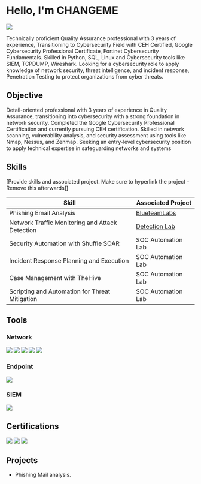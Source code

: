 # Hello, I'm CHANGEME
<a href="https://www.linkedin.com/in/komallokare/"><img src="https://img.shields.io/badge/-LinkedIn-0072b1?&style=for-the-badge&logo=linkedin&logoColor=white" /></a>


Technically proficient Quality Assurance professional with 3 years of experience, Transitioning to Cybersecurity
Field with CEH Certified, Google Cybersecurity Professional Certificate, Fortinet Cybersecurity
Fundamentals. Skilled in Python, SQL, Linux and Cybersecurity tools like SIEM, TCPDUMP, Wireshark. Looking
for a cybersecurity role to apply knowledge of network security, threat intelligence, and incident response,
Penetration Testing to protect organizations from cyber threats.

## Objective


Detail-oriented professional with 3 years of experience in Quality Assurance, transitioning into cybersecurity with a strong foundation in network security. Completed the Google Cybersecurity Professional Certification and currently pursuing CEH certification. Skilled in network scanning, vulnerability analysis, and security assessment using tools like Nmap, Nessus, and Zenmap. Seeking an entry-level cybersecurity position to apply technical expertise in safeguarding networks and systems

## Skills
[Provide skills and associated project. Make sure to hyperlink the project - Remove this afterwards]]

| Skill                                         | Associated Project         |
|-----------------------------------------------|----------------------------|
| Phishing Email Analysis                       | <a href="https://blueteamlabs.online/public/user/983c2cc850412bd9a3b5e9">BlueteamLabs</a>|
| Network Traffic Monitoring and Attack Detection | <a href="https://google.com">Detection Lab</a>|
| Security Automation with Shuffle SOAR         | SOC Automation Lab|
| Incident Response Planning and Execution      | SOC Automation Lab|
| Case Management with TheHive                  | SOC Automation Lab|
| Scripting and Automation for Threat Mitigation | SOC Automation Lab|

## Tools

### Network
<div>
    <img src="https://img.shields.io/badge/-Wireshark-1679A7?&style=for-the-badge&logo=Wireshark&logoColor=white" />
    <img src="https://img.shields.io/badge/-CyberChef-FF5733?&style=for-the-badge&logo=CyberChef&logoColor=white" />
    <img src="https://img.shields.io/badge/-ExitTool-4C9D57?&style=for-the-badge&logo=ExitTool&logoColor=white" />
    <img src="https://img.shields.io/badge/-Nmap-4C9D57?&style=for-the-badge&logo=Nmap&logoColor=white" />
    <img src="https://img.shields.io/badge/-Kali Linux-0052CC?&style=for-the-badge&logo=Kali Linux&logoColor=white" />


    

</div>

### Endpoint
<div>
    <img src="https://img.shields.io/badge/-VMware-00A4EF?&style=for-the-badge&logo=VMware&logoColor=white" />

</div>

### SIEM
<div>
    <img src="https://img.shields.io/badge/-Splunk-000000?&style=for-the-badge&logo=Splunk&logoColor=white" />
   
</div>

## Certifications

<div>
<img src="https://img.shields.io/badge/-CEH-FF5733?&style=for-the-badge&logo=Certified-Ethical-Hacker&logoColor=white" />
<img src="https://img.shields.io/badge/-FCF-4C9D57?&style=for-the-badge&Fortinet Cybersecurity Fundamentals&logoColor=green" />
<img src="https://img.shields.io/badge/-Google Cybersecurity Fundamentals-1679A7?&style=for-the-badge&Google cybersecurity Fundamentals&logoColor=white" />


</div>

## Projects
- Phishing Mail analysis.
